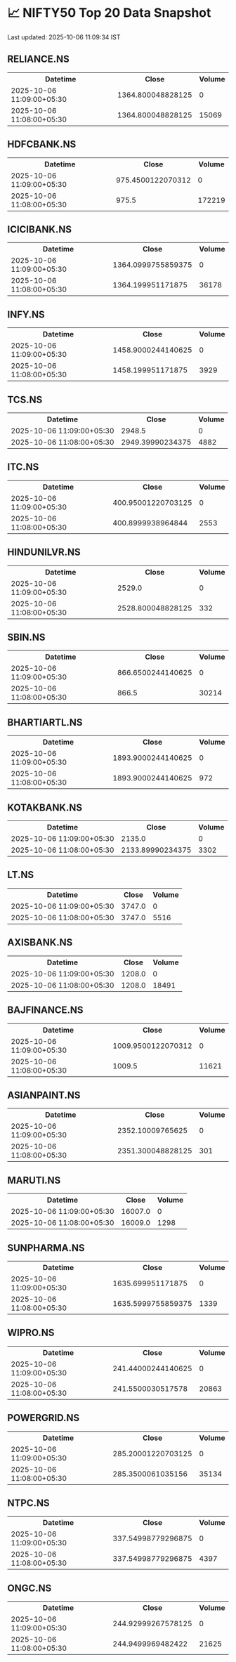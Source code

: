 # 📈 NIFTY50 Top 20 Data Snapshot

Last updated: 2025-10-06 11:09:34 IST

## RELIANCE.NS

<table>
  <tr><th>Datetime</th><th>Close</th><th>Volume</th></tr>
  <tr><td>2025-10-06 11:09:00+05:30</td><td>1364.800048828125</td><td>0</td></tr>
  <tr><td>2025-10-06 11:08:00+05:30</td><td>1364.800048828125</td><td>15069</td></tr>
</table>

## HDFCBANK.NS

<table>
  <tr><th>Datetime</th><th>Close</th><th>Volume</th></tr>
  <tr><td>2025-10-06 11:09:00+05:30</td><td>975.4500122070312</td><td>0</td></tr>
  <tr><td>2025-10-06 11:08:00+05:30</td><td>975.5</td><td>172219</td></tr>
</table>

## ICICIBANK.NS

<table>
  <tr><th>Datetime</th><th>Close</th><th>Volume</th></tr>
  <tr><td>2025-10-06 11:09:00+05:30</td><td>1364.0999755859375</td><td>0</td></tr>
  <tr><td>2025-10-06 11:08:00+05:30</td><td>1364.199951171875</td><td>36178</td></tr>
</table>

## INFY.NS

<table>
  <tr><th>Datetime</th><th>Close</th><th>Volume</th></tr>
  <tr><td>2025-10-06 11:09:00+05:30</td><td>1458.9000244140625</td><td>0</td></tr>
  <tr><td>2025-10-06 11:08:00+05:30</td><td>1458.199951171875</td><td>3929</td></tr>
</table>

## TCS.NS

<table>
  <tr><th>Datetime</th><th>Close</th><th>Volume</th></tr>
  <tr><td>2025-10-06 11:09:00+05:30</td><td>2948.5</td><td>0</td></tr>
  <tr><td>2025-10-06 11:08:00+05:30</td><td>2949.39990234375</td><td>4882</td></tr>
</table>

## ITC.NS

<table>
  <tr><th>Datetime</th><th>Close</th><th>Volume</th></tr>
  <tr><td>2025-10-06 11:09:00+05:30</td><td>400.95001220703125</td><td>0</td></tr>
  <tr><td>2025-10-06 11:08:00+05:30</td><td>400.8999938964844</td><td>2553</td></tr>
</table>

## HINDUNILVR.NS

<table>
  <tr><th>Datetime</th><th>Close</th><th>Volume</th></tr>
  <tr><td>2025-10-06 11:09:00+05:30</td><td>2529.0</td><td>0</td></tr>
  <tr><td>2025-10-06 11:08:00+05:30</td><td>2528.800048828125</td><td>332</td></tr>
</table>

## SBIN.NS

<table>
  <tr><th>Datetime</th><th>Close</th><th>Volume</th></tr>
  <tr><td>2025-10-06 11:09:00+05:30</td><td>866.6500244140625</td><td>0</td></tr>
  <tr><td>2025-10-06 11:08:00+05:30</td><td>866.5</td><td>30214</td></tr>
</table>

## BHARTIARTL.NS

<table>
  <tr><th>Datetime</th><th>Close</th><th>Volume</th></tr>
  <tr><td>2025-10-06 11:09:00+05:30</td><td>1893.9000244140625</td><td>0</td></tr>
  <tr><td>2025-10-06 11:08:00+05:30</td><td>1893.9000244140625</td><td>972</td></tr>
</table>

## KOTAKBANK.NS

<table>
  <tr><th>Datetime</th><th>Close</th><th>Volume</th></tr>
  <tr><td>2025-10-06 11:09:00+05:30</td><td>2135.0</td><td>0</td></tr>
  <tr><td>2025-10-06 11:08:00+05:30</td><td>2133.89990234375</td><td>3302</td></tr>
</table>

## LT.NS

<table>
  <tr><th>Datetime</th><th>Close</th><th>Volume</th></tr>
  <tr><td>2025-10-06 11:09:00+05:30</td><td>3747.0</td><td>0</td></tr>
  <tr><td>2025-10-06 11:08:00+05:30</td><td>3747.0</td><td>5516</td></tr>
</table>

## AXISBANK.NS

<table>
  <tr><th>Datetime</th><th>Close</th><th>Volume</th></tr>
  <tr><td>2025-10-06 11:09:00+05:30</td><td>1208.0</td><td>0</td></tr>
  <tr><td>2025-10-06 11:08:00+05:30</td><td>1208.0</td><td>18491</td></tr>
</table>

## BAJFINANCE.NS

<table>
  <tr><th>Datetime</th><th>Close</th><th>Volume</th></tr>
  <tr><td>2025-10-06 11:09:00+05:30</td><td>1009.9500122070312</td><td>0</td></tr>
  <tr><td>2025-10-06 11:08:00+05:30</td><td>1009.5</td><td>11621</td></tr>
</table>

## ASIANPAINT.NS

<table>
  <tr><th>Datetime</th><th>Close</th><th>Volume</th></tr>
  <tr><td>2025-10-06 11:09:00+05:30</td><td>2352.10009765625</td><td>0</td></tr>
  <tr><td>2025-10-06 11:08:00+05:30</td><td>2351.300048828125</td><td>301</td></tr>
</table>

## MARUTI.NS

<table>
  <tr><th>Datetime</th><th>Close</th><th>Volume</th></tr>
  <tr><td>2025-10-06 11:09:00+05:30</td><td>16007.0</td><td>0</td></tr>
  <tr><td>2025-10-06 11:08:00+05:30</td><td>16009.0</td><td>1298</td></tr>
</table>

## SUNPHARMA.NS

<table>
  <tr><th>Datetime</th><th>Close</th><th>Volume</th></tr>
  <tr><td>2025-10-06 11:09:00+05:30</td><td>1635.699951171875</td><td>0</td></tr>
  <tr><td>2025-10-06 11:08:00+05:30</td><td>1635.5999755859375</td><td>1339</td></tr>
</table>

## WIPRO.NS

<table>
  <tr><th>Datetime</th><th>Close</th><th>Volume</th></tr>
  <tr><td>2025-10-06 11:09:00+05:30</td><td>241.44000244140625</td><td>0</td></tr>
  <tr><td>2025-10-06 11:08:00+05:30</td><td>241.5500030517578</td><td>20863</td></tr>
</table>

## POWERGRID.NS

<table>
  <tr><th>Datetime</th><th>Close</th><th>Volume</th></tr>
  <tr><td>2025-10-06 11:09:00+05:30</td><td>285.20001220703125</td><td>0</td></tr>
  <tr><td>2025-10-06 11:08:00+05:30</td><td>285.3500061035156</td><td>35134</td></tr>
</table>

## NTPC.NS

<table>
  <tr><th>Datetime</th><th>Close</th><th>Volume</th></tr>
  <tr><td>2025-10-06 11:09:00+05:30</td><td>337.54998779296875</td><td>0</td></tr>
  <tr><td>2025-10-06 11:08:00+05:30</td><td>337.54998779296875</td><td>4397</td></tr>
</table>

## ONGC.NS

<table>
  <tr><th>Datetime</th><th>Close</th><th>Volume</th></tr>
  <tr><td>2025-10-06 11:09:00+05:30</td><td>244.92999267578125</td><td>0</td></tr>
  <tr><td>2025-10-06 11:08:00+05:30</td><td>244.9499969482422</td><td>21625</td></tr>
</table>

